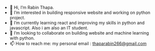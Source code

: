- 👋 Hi, I’m Rabin Thapa.
- 👀 I’m interested in building responsive website and working on python project.
- 🌱 I’m currently learning react and improving my skills in python and javascript. Also i am also an IT student. 
- 💞️ I’m looking to collaborate on building website and machine learning with python.
- 📫 How to reach me: my personal email : thaparabin266@gmail.com

<!---
thaparabin266/thaparabin266 is a ✨ special ✨ repository because its `README.md` (this file) appears on your GitHub profile.
You can click the Preview link to take a look at your changes.
--->
